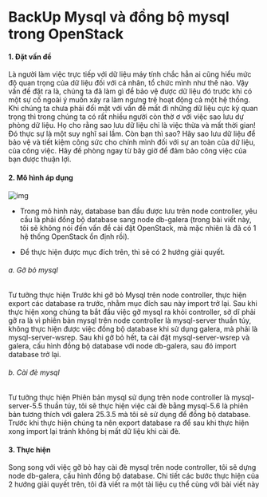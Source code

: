 BackUp Mysql và đồng bộ mysql trong OpenStack
======
#### 1. Đặt vấn đề
Là người làm việc trực tiếp với dữ liệu máy tính chắc hẳn ai cũng hiểu mức độ quan trọng của dữ liệu đối với cá nhân,
 tổ chức mình như thế nào. Vậy vấn đề đặt ra là, chúng ta đã làm gì để bảo vệ được dữ liệu đó trước khi có một sự cố 
 ngoài ý muốn xảy ra làm ngưng trệ hoạt động cả một hệ thống. Khi chúng ta chưa phải đối mặt với vấn đề mất đi những 
 dữ liệu cực kỳ quan trọng thì trong chúng ta có rất nhiều người còn thờ ơ với việc sao lưu dự phòng dữ liệu. Họ cho 
 rằng sao lưu dữ liệu chỉ là việc thừa và mất thời gian! Đó thực sự là một suy nghĩ sai lầm. Còn bạn thì sao? Hãy sao 
 lưu dữ liệu để bảo vệ và tiết kiệm công sức cho chính mình đối với sự an toàn của dữ liệu, của công việc. Hãy đề phòng 
 ngay từ bây giờ để đảm bảo công việc của bạn được thuận lợi. 

#### 2. Mô hình áp dụng 
![img](http://i.imgur.com/jva5bSp.png "img")

 - Trong mô hình này, database ban đầu được lưu trên node controller, yêu cầu là phải đồng bộ database sang node db-galera (trong bài
 viết này, tôi sẽ không nói đến vấn đề cài đặt OpenStack, mà mặc nhiên là đã có 1 hệ thống OpenStack ổn định rồi).
 
 - Để thực hiện được mục đích trên, thì sẽ có 2 hướng giải quyết.

###### a. Gỡ bỏ mysql

Tư tưởng thực hiện
Trước khi gỡ bỏ Mysql trên node controller, thực hiện export các database ra trước, nhằm mục đích sau này import trở lại. 
Sau khi thực hiện xong chúng ta bắt đầu việc gỡ mysql ra khỏi controller, sở dĩ phải gỡ ra là vì phiên bản mysql trên node controller
là mysql-server thuần túy, không thực hiện được việc đồng bộ database khi sử dụng galera, mà phải là mysql-server-wsrep. Sau khi
gỡ bỏ hết, ta cài đặt mysql-server-wsrep và galera, cấu hình đồng bộ database với node db-galera, sau đó import database trở lại.

###### b. Cài đè mysql

Tư tưởng thực hiện
Phiên bản mysql sử dụng trên node controller là mysql-server-5.5 thuần túy, tôi sẽ thực hiện việc cài đè bằng mysql-5.6 là phiên bản tương thích với galera 25.3.5 mà tôi sẽ sử dụng để đồng bộ database. Trước khi thực hiện chúng ta nên
export database ra để sau khi thực hiện xong import lại tránh không bị mất dữ liệu khi cài đè.

#### 3. Thực hiện
Song song với việc gỡ bỏ hay cài đè mysql trên node controller, tôi sẽ dựng node db-galera, cấu hình đồng bộ database.
Chi tiết các bước thực hiện của 2 hướng giải quyết trên, tôi đã viết ra một tài liệu cụ thể cùng với bài viết này
